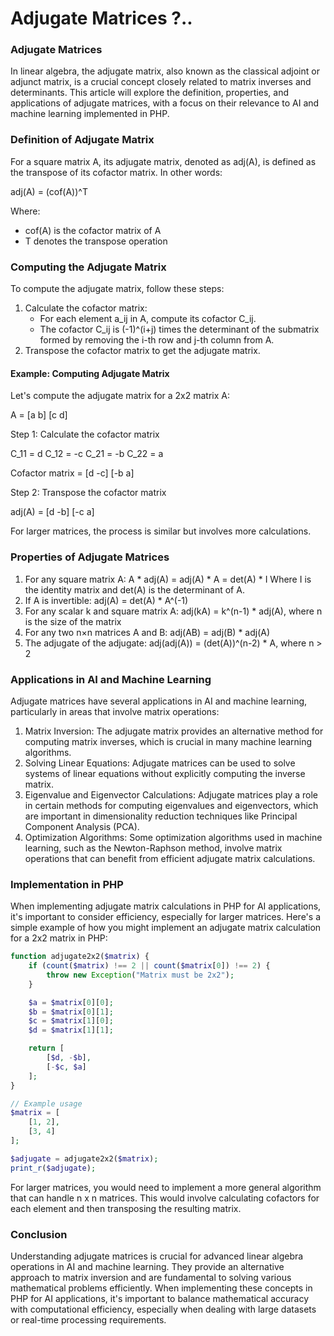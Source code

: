 # Adjugate Matrices ?..

### Adjugate Matrices

In linear algebra, the adjugate matrix, also known as the classical adjoint or adjunct matrix, is a crucial concept closely related to matrix inverses and determinants. This article will explore the definition, properties, and applications of adjugate matrices, with a focus on their relevance to AI and machine learning implemented in PHP.

### Definition of Adjugate Matrix

For a square matrix A, its adjugate matrix, denoted as adj(A), is defined as the transpose of its cofactor matrix. In other words:

adj(A) = (cof(A))^T

Where:

* cof(A) is the cofactor matrix of A
* T denotes the transpose operation

### Computing the Adjugate Matrix

To compute the adjugate matrix, follow these steps:

1. Calculate the cofactor matrix:
   * For each element a\_ij in A, compute its cofactor C\_ij.
   * The cofactor C\_ij is (-1)^(i+j) times the determinant of the submatrix formed by removing the i-th row and j-th column from A.
2. Transpose the cofactor matrix to get the adjugate matrix.

#### Example: Computing Adjugate Matrix

Let's compute the adjugate matrix for a 2x2 matrix A:

A = \[a b] \[c d]

Step 1: Calculate the cofactor matrix

C\_11 = d C\_12 = -c C\_21 = -b C\_22 = a

Cofactor matrix = \[d -c] \[-b a]

Step 2: Transpose the cofactor matrix

adj(A) = \[d -b] \[-c a]

For larger matrices, the process is similar but involves more calculations.

### Properties of Adjugate Matrices

1. For any square matrix A: A \* adj(A) = adj(A) \* A = det(A) \* I Where I is the identity matrix and det(A) is the determinant of A.
2. If A is invertible: adj(A) = det(A) \* A^(-1)
3. For any scalar k and square matrix A: adj(kA) = k^(n-1) \* adj(A), where n is the size of the matrix
4. For any two n×n matrices A and B: adj(AB) = adj(B) \* adj(A)
5. The adjugate of the adjugate: adj(adj(A)) = (det(A))^(n-2) \* A, where n > 2

### Applications in AI and Machine Learning

Adjugate matrices have several applications in AI and machine learning, particularly in areas that involve matrix operations:

1. Matrix Inversion: The adjugate matrix provides an alternative method for computing matrix inverses, which is crucial in many machine learning algorithms.
2. Solving Linear Equations: Adjugate matrices can be used to solve systems of linear equations without explicitly computing the inverse matrix.
3. Eigenvalue and Eigenvector Calculations: Adjugate matrices play a role in certain methods for computing eigenvalues and eigenvectors, which are important in dimensionality reduction techniques like Principal Component Analysis (PCA).
4. Optimization Algorithms: Some optimization algorithms used in machine learning, such as the Newton-Raphson method, involve matrix operations that can benefit from efficient adjugate matrix calculations.

### Implementation in PHP

When implementing adjugate matrix calculations in PHP for AI applications, it's important to consider efficiency, especially for larger matrices. Here's a simple example of how you might implement an adjugate matrix calculation for a 2x2 matrix in PHP:

```php
function adjugate2x2($matrix) {
    if (count($matrix) !== 2 || count($matrix[0]) !== 2) {
        throw new Exception("Matrix must be 2x2");
    }

    $a = $matrix[0][0];
    $b = $matrix[0][1];
    $c = $matrix[1][0];
    $d = $matrix[1][1];

    return [
        [$d, -$b],
        [-$c, $a]
    ];
}

// Example usage
$matrix = [
    [1, 2],
    [3, 4]
];

$adjugate = adjugate2x2($matrix);
print_r($adjugate);
```

For larger matrices, you would need to implement a more general algorithm that can handle n x n matrices. This would involve calculating cofactors for each element and then transposing the resulting matrix.

### Conclusion

Understanding adjugate matrices is crucial for advanced linear algebra operations in AI and machine learning. They provide an alternative approach to matrix inversion and are fundamental to solving various mathematical problems efficiently. When implementing these concepts in PHP for AI applications, it's important to balance mathematical accuracy with computational efficiency, especially when dealing with large datasets or real-time processing requirements.

